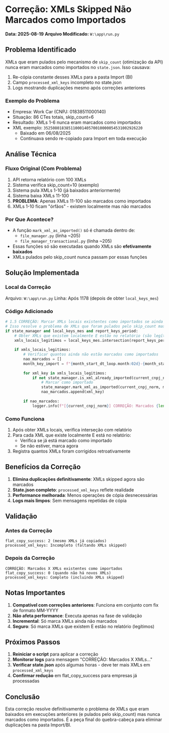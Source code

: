 # Correção: XMLs Skipped Não Marcados como Importados
**Data: 2025-08-19**
**Arquivo Modificado:** `W:\app\run.py`

## Problema Identificado

XMLs que eram pulados pelo mecanismo de `skip_count` (otimização da API) nunca eram marcados como importados no `state.json`. Isso causava:
1. Re-cópia constante desses XMLs para a pasta Import (BI)
2. Campo `processed_xml_keys` incompleto no state.json
3. Logs mostrando duplicações mesmo após correções anteriores

### Exemplo do Problema
- Empresa: Work Car (CNPJ: 01838511000140)
- Situação: 86 CTes totais, skip_count=6
- Resultado: XMLs 1-6 nunca eram marcados como importados
- XML exemplo: `35250801838511000140570010000054531002926220`
  - Baixado em 06/08/2025
  - Continuava sendo re-copiado para Import em toda execução

## Análise Técnica

### Fluxo Original (Com Problema)
1. API retorna relatório com 100 XMLs
2. Sistema verifica skip_count=10 (exemplo)
3. Sistema pula XMLs 1-10 (já baixados anteriormente)
4. Sistema baixa XMLs 11-100
5. **PROBLEMA**: Apenas XMLs 11-100 são marcados como importados
6. XMLs 1-10 ficam "órfãos" - existem localmente mas não marcados

### Por Que Acontece?
- A função `mark_xml_as_imported()` só é chamada dentro de:
  - `file_manager.py` (linha ~205)
  - `file_manager_transactional.py` (linha ~205)
- Essas funções só são executadas quando XMLs são **efetivamente baixados**
- XMLs pulados pelo skip_count nunca passam por essas funções

## Solução Implementada

### Local da Correção
Arquivo: `W:\app\run.py`
Linha: Após 1178 (depois de obter `local_keys_mes`)

### Código Adicionado
```python
# 1.5 CORREÇÃO: Marcar XMLs locais existentes como importados se ainda não estiverem marcados
# Isso resolve o problema de XMLs que foram pulados pelo skip_count mas nunca marcados
if state_manager and local_keys_mes and report_keys_period:
    # Obter XMLs que existem localmente E estão no relatório (são legítimos)
    xmls_locais_legitimos = local_keys_mes.intersection(report_keys_period)
    
    if xmls_locais_legitimos:
        # Verificar quantos ainda não estão marcados como importados
        nao_marcados = []
        month_key_import = f"{month_start_dt_loop.month:02d}-{month_start_dt_loop.year:04d}"  # MM-YYYY
        
        for xml_key in xmls_locais_legitimos:
            if not state_manager.is_xml_already_imported(current_cnpj_norm, month_key_import, report_type_str, xml_key):
                # Marcar como importado
                state_manager.mark_xml_as_imported(current_cnpj_norm, month_key_import, report_type_str, xml_key)
                nao_marcados.append(xml_key)
        
        if nao_marcados:
            logger.info(f"[{current_cnpj_norm}] CORREÇÃO: Marcados {len(nao_marcados)} XMLs {report_type_str} existentes como importados (eram skipped mas não marcados)")
```

### Como Funciona
1. Após obter XMLs locais, verifica interseção com relatório
2. Para cada XML que existe localmente E está no relatório:
   - Verifica se já está marcado como importado
   - Se não estiver, marca agora
3. Registra quantos XMLs foram corrigidos retroativamente

## Benefícios da Correção

1. **Elimina duplicações definitivamente**: XMLs skipped agora são marcados
2. **State.json completo**: `processed_xml_keys` reflete realidade
3. **Performance melhorada**: Menos operações de cópia desnecessárias
4. **Logs mais limpos**: Sem mensagens repetidas de cópia

## Validação

### Antes da Correção
```
flat_copy_success: 2 (mesmo XMLs já copiados)
processed_xml_keys: Incompleto (faltando XMLs skipped)
```

### Depois da Correção
```
CORREÇÃO: Marcados X XMLs existentes como importados
flat_copy_success: 0 (quando não há novos XMLs)
processed_xml_keys: Completo (incluindo XMLs skipped)
```

## Notas Importantes

1. **Compatível com correções anteriores**: Funciona em conjunto com fix de formato MM-YYYY
2. **Não afeta performance**: Executa apenas na fase de validação
3. **Incremental**: Só marca XMLs ainda não marcados
4. **Seguro**: Só marca XMLs que existem E estão no relatório (legítimos)

## Próximos Passos

1. **Reiniciar o script** para aplicar a correção
2. **Monitorar logs** para mensagem "CORREÇÃO: Marcados X XMLs..."
3. **Verificar state.json** após algumas horas - deve ter mais XMLs em `processed_xml_keys`
4. **Confirmar redução** em flat_copy_success para empresas já processadas

## Conclusão

Esta correção resolve definitivamente o problema de XMLs que eram baixados em execuções anteriores (e pulados pelo skip_count) mas nunca marcados como importados. É a peça final do quebra-cabeça para eliminar duplicações na pasta Import/BI.